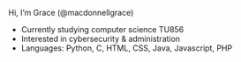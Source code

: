 Hi, I’m Grace (@macdonnellgrace)
- Currently studying computer science TU856
- Interested in cybersecurity & administration
- Languages: Python, C, HTML, CSS, Java, Javascript, PHP

<!---
macdonnellgrace/macdonnellgrace is a ✨ special ✨ repository because its `README.md` (this file) appears on your GitHub profile.
You can click the Preview link to take a look at your changes.
--->
